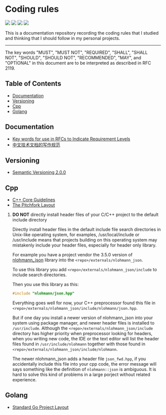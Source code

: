 # Coding rules

![](https://img.shields.io/github/check-runs/black-desk/coding-rules/master)
![](https://img.shields.io/github/commit-activity/w/black-desk/coding-rules/master)
![](https://img.shields.io/github/contributors/black-desk/coding-rules)
![](https://img.shields.io/github/license/black-desk/coding-rules)

This is a documentation repository recording the coding rules that I
studied and thinking that I should follow in my personal projects.

---------------------------------------------------------------------

The key words "MUST", "MUST NOT", "REQUIRED", "SHALL", "SHALL NOT",
"SHOULD", "SHOULD NOT", "RECOMMENDED", "MAY", and "OPTIONAL" in this
document are to be interpreted as described in RFC 2119.

## Table of Contents

- [Documentation](#documentation)
- [Versioning](#versioning)
- [Cpp](#cpp)
- [Golang](#golang)

## Documentation

- [Key words for use in RFCs to Indicate Requirement
  Levels](https://datatracker.ietf.org/doc/html/rfc2119)
- [中文技术文档的写作规范](https://github.com/ruanyf/document-style-guide)

## Versioning

- [Semantic Versioning 2.0.0](https://semver.org/spec/v2.0.0.html)

## Cpp

- [C++ Core
  Guidelines](https://isocpp.github.io/CppCoreGuidelines/CppCoreGuidelines)
- [The Pitchfork
  Layout](https://blog.black-desk.cn/pages/pintchfork-layout.html)

1.  **DO NOT** directly install header files of your C/C++ project to
    the default include directory

    Directly install header files in the default include file search
    directories in Unix-like operating system, for examples,
    /usr/local/include or /usr/include means that projects building on
    this operating system may mistakenly include your header files,
    especially for header only library.

    For example you have a project vendor the 3.5.0 version of
    [nlohmann_json](https://github.com/nlohmann/json) library into the
    `<repo>/externals/nlohmann_json`.

    To use this library you add `<repo>/externals/nlohmann_json/include`
    to include search directories.

    Then you use this library as this:

    ``` cpp
    #include "nlohmann/json.hpp"
    ```

    Everything goes well for now, your C++ preprocessor found this file
    in `<repo>/externals/nlohmann_json/include/nlohmann/json.hpp`.

    But if one day you install a newer version of nlohmann_json into
    your system using package manager, and newer header files is
    installed to `/usr/include`. Although the
    `<repo>/externals/nlohmann_json/include` directory has higher
    priority when preprocessor looking for headers, when you writing new
    code, the IDE or the text editor will list the header files found in
    `/usr/include/nlohmann` together with those found in
    `<repo>/externals/nlohmann_json/include/nlohmann`.

    The newer nlohmann_json adds a header file `json_fwd.hpp`, if you
    accidentally include this file into your cpp code, the error message
    will says something like the definition of `nlohmann::json` is
    ambiguous. It is hard to solve this kind of problems in a large
    porject without related experience.

## Golang

- [Standard Go Project
  Layout](https://github.com/golang-standards/project-layout)
